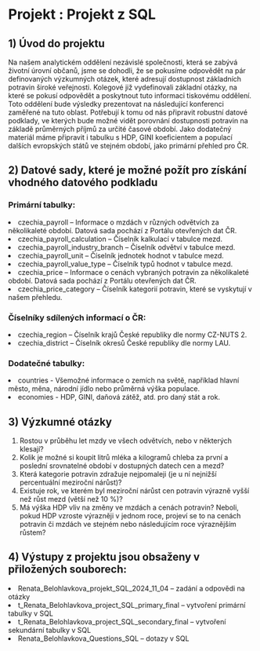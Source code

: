 # Projekt : Projekt z SQL

## 1)	Úvod do projektu
  
Na našem analytickém oddělení nezávislé společnosti, která se zabývá životní úrovní občanů, jsme se dohodli, že se pokusíme odpovědět na pár definovaných výzkumných otázek, které adresují dostupnost základních potravin široké veřejnosti. Kolegové již vydefinovali základní otázky, na které se pokusí odpovědět a poskytnout tuto informaci tiskovému oddělení. Toto oddělení bude výsledky prezentovat na následující konferenci zaměřené na tuto oblast.
Potřebují k tomu od nás připravit robustní datové podklady, ve kterých bude možné vidět porovnání dostupnosti potravin na základě průměrných příjmů za určité časové období.
Jako dodatečný materiál máme připravit i tabulku s HDP, GINI koeficientem a populací dalších evropských států ve stejném období, jako primární přehled pro ČR.

## 2) Datové sady, které je možné požít pro získání vhodného datového podkladu
### Primární tabulky:

<li>czechia_payroll – Informace o mzdách v různých odvětvích za několikaleté období. Datová sada pochází z Portálu otevřených dat ČR.
<li>czechia_payroll_calculation – Číselník kalkulací v tabulce mezd.
<li>czechia_payroll_industry_branch – Číselník odvětví v tabulce mezd.
<li>czechia_payroll_unit – Číselník jednotek hodnot v tabulce mezd.
<li>czechia_payroll_value_type – Číselník typů hodnot v tabulce mezd.
<li>czechia_price – Informace o cenách vybraných potravin za několikaleté období. Datová sada pochází z Portálu otevřených dat ČR.
<li>czechia_price_category – Číselník kategorií potravin, které se vyskytují v našem přehledu.

### Číselníky sdílených informací o ČR:
<li>czechia_region – Číselník krajů České republiky dle normy CZ-NUTS 2.
<li>czechia_district – Číselník okresů České republiky dle normy LAU.

### Dodatečné tabulky:
<li>countries - Všemožné informace o zemích na světě, například hlavní město, měna, národní jídlo nebo průměrná výška populace.
<li>economies - HDP, GINI, daňová zátěž, atd. pro daný stát a rok.

## 	3) Výzkumné otázky

1)	Rostou v průběhu let mzdy ve všech odvětvích, nebo v některých klesají?
2)	Kolik je možné si koupit litrů mléka a kilogramů chleba za první a poslední srovnatelné období v dostupných datech cen a mezd?
3)	Která kategorie potravin zdražuje nejpomaleji (je u ní nejnižší percentuální meziroční nárůst)?
4)	Existuje rok, ve kterém byl meziroční nárůst cen potravin výrazně vyšší než růst mezd (větší než 10 %)?
5)	Má výška HDP vliv na změny ve mzdách a cenách potravin? Neboli, pokud HDP vzroste výrazněji v jednom roce, projeví se to na cenách potravin či mzdách ve stejném nebo následujícím roce výraznějším růstem?

## 4) Výstupy z projektu jsou obsaženy v přiložených souborech:

<li>Renata_Belohlavkova_projekt_SQL_2024_11_04 – zadání a odpovědi na otázky
<li>t_Renata_Belohlavkova_project_SQL_primary_final – vytvoření primární tabulky v SQL
<li>t_Renata_Belohlavkova_project_SQL_secondary_final – vytvoření sekundární tabulky v SQL
<li>Renata_Belohlavkova_Questions_SQL – dotazy v SQL

